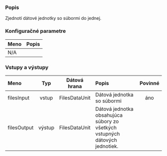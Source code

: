 ### Popis

Zjednotí dátové jednotky so súbormi do jednej.

### Konfiguračné parametre

| Meno | Popis |
|:----|:----|
|N/A| |

### Vstupy a výstupy

|Meno |Typ | Dátová hrana | Popis | Povinné |
|:--------|:------:|:------:|:-------------|:---------------------:|
|filesInput  |vstup| FilesDataUnit | Dátová jednotka so súbormi |áno|
|filesOutput |výstup| FilesDataUnit | Dátová jednotka obsahujúca súbory zo všetkých vstupných dátových jednotiek. | |
